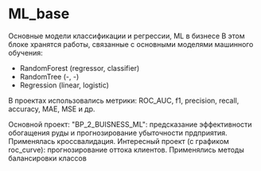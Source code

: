 # ML_base
Основные модели классификации и регрессии, ML в бизнесе
В этом блоке хранятся работы, связанные с основными моделями машинного обучения: 
- RandomForest (regressor, classifier)
- RandomTree (-, -)
- Regression (linear, logistic)

В проектах использовались метрики: ROC_AUC, f1, precision, recall, accuracy, MAE, MSE и др.

Основной проект: "BP_2_BUISNESS_ML": предсказание эффективности обогащения руды и прогнозирование убыточности прдприятия. Применялась кроссвалидация.
Интересный проект (с графиком roc_curve): прогнозирование оттока клиентов. Применялись методы балансировки классов
